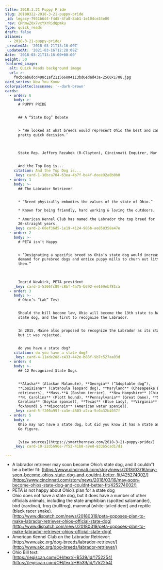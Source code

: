 ```yaml
---
title: 2018.3.21 Puppy Pride
slug: 20180322-2018-3-21-puppy-pride
_id: legacy-7951b6d4-f4d5-4fa0-8ab1-1e104ce34e80
_rev: CRhmwZOx7vxYXrRSdQpmku
type: quick_reads
draft: false
aliases:
  - 2018-3-21-puppy-pride/
_createdAt: '2018-03-21T13:16:00Z'
_updatedAt: '2021-03-16T12:28:08Z'
date: '2018-03-21T13:16:00+00:00'
weight: 50
featured_image:
  alt: Quick Reads background image
  url: >-
    f0cbdeb6dcd408c1af211566804113bd6edad43a-2560x1708.jpg
card_series: Now You Know
colorpaletteclassname: '--dark-brown'
cards:
  - order: 0
    body: >-
      # PUPPY PRIDE


      ## A “State Dog” Debate


      > ‘We looked at what breeds would represent Ohio the best and came to a
      pretty quick decision.’  
        
        
        
      State Rep. Jeffery Rezabek (R-Clayton), Cincinnati Enquirer, Mar 16, 2018


      And the Top Dog is...
    citation: And the Top Dog is...
    _key: card-1-10bca704-63ea-4b7f-be4f-deee92a0b0b0
  - order: 1
    body: >-
      ## The Labrador Retriever


      * “Breed physically embodies the values of the state of Ohio.”

      * Known for being friendly, hard working & loving the outdoors.

      * American Kennel Club has named the Labrador the top breed for
      26-straight years.
    _key: card-2-60ef36d5-1e19-4124-986b-ae858358a47e
  - order: 2
    body: >-
      # PETA isn’t Happy


      > ‘Designating a specific breed as Ohio’s state dog would increase the
      demand for purebred dogs and entice puppy mills to churn out litters of
      them.”  
        
        
        
      Ingrid Newkirk, PETA president
    _key: card-3-5366fc89-c8bf-4a75-b692-ee169eb781ca
  - order: 3
    body: >-
      # Ohio’s “Lab” Test


      Should the bill become law, Ohio will become the 13th state to have a
      state dog, and the first to recognize the Labrador.


      In 2015, Maine also proposed to recognize the Labrador as its state dog,
      but it was rejected.


      do you have a state dog?
    citation: do you have a state dog?
    _key: card-4-11ade28d-c433-442e-b83f-9b7c527aa93d
  - order: 4
    body: >-
      ## 12 Recognized State Dogs


      **Alaska** (Alaskan Malamute), **Georgia** (“Adoptable dog”),
      **Louisiana** (Catahoula leopard dog), **Maryland** (Chesapeake Bay
      retrievers), **Mass.**A (Boston terrier), **New Hampshire** (Chinook),
      **N. Carolina** (Plott hound), **Pennsylvania** (Great Dane), **S.
      Carolina** (Boykin spaniel), **Texas** (Blue Lacy), **Virginia** (American
      foxhound) & **Wisconsin** (American water spaniel).
    _key: card-5-f200a95f-ca3e-4803-a2ca-5c0a32b4037f
  - order: 5
    body: >-
      Ohio may not have a state dog, but did you know it has a state amphibian?
      Go figure.


      [view sources](https://smarthernews.com/2018-3-21-puppy-pride/)
    _key: card-10-22d5696e-7f52-41b8-a9ed-833b5cad17d1

---
```

* A labrador retriever may soon become Ohio’s state dog, and it couldn”t be a better fit: [https://www.cincinnati.com/story/news/2018/03/16/may-soon-become-ohios-state-dog-and-couldnt-better-fit/425274002/](https://www.cincinnati.com/story/news/2018/03/16/may-soon-become-ohios-state-dog-and-couldnt-better-fit/425274002/)
* PETA is not happy about Ohio’s plan for a state dog  
Ohio does not have a state dog, but it does have a number of other officials animals, including the state amphibian (spotted salamander), bird (cardinal), frog (bullfrog), mammal (white-tailed deer) and reptile (black racer snake).  
[http://www.dispatch.com/news/20180319/peta-opposes-plan-to-make-labrador-retriever-ohios-official-state-dog](http://www.dispatch.com/news/20180319/peta-opposes-plan-to-make-labrador-retriever-ohios-official-state-dog)
* American Kennel Club on the Labrador Retriever:  
[http://www.akc.org/dog-breeds/labrador-retriever/](http://www.akc.org/dog-breeds/labrador-retriever/)
* Ohio Bill text:  
[https://legiscan.com/OH/text/HB539/id/1752254](https://legiscan.com/OH/text/HB539/id/1752254)
